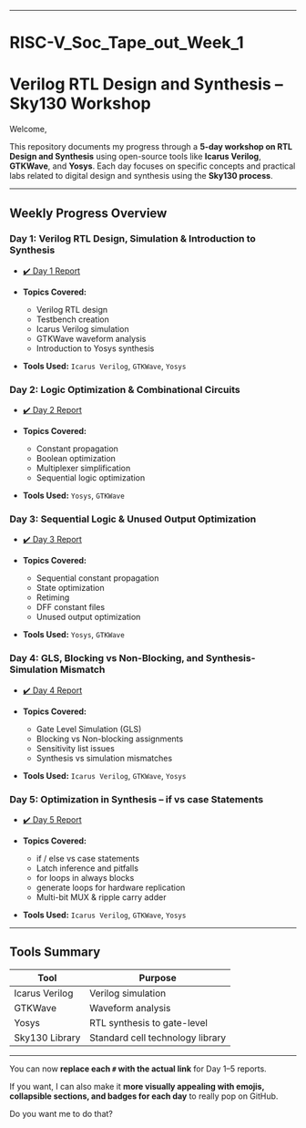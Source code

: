 
---

# RISC-V_Soc_Tape_out_Week_1

# Verilog RTL Design and Synthesis – Sky130 Workshop

Welcome,

This repository documents my progress through a **5-day workshop on RTL Design and Synthesis** using open-source tools like **Icarus Verilog**, **GTKWave**, and **Yosys**. Each day focuses on specific concepts and practical labs related to digital design and synthesis using the **Sky130 process**.

---

## Weekly Progress Overview

### **Day 1: Verilog RTL Design, Simulation & Introduction to Synthesis**

* [✔️ Day 1 Report](https://github.com/harishj123/RISC-V_Soc_Tape_out_week_1/tree/main/Day_1)
* **Topics Covered:**

  * Verilog RTL design
  * Testbench creation
  * Icarus Verilog simulation
  * GTKWave waveform analysis
  * Introduction to Yosys synthesis
* **Tools Used:** `Icarus Verilog`, `GTKWave`, `Yosys`

### **Day 2: Logic Optimization & Combinational Circuits**

* [✔️ Day 2 Report](https://github.com/harishj123/RISC-V_Soc_Tape_out_week_1/tree/main/Day_2)
* **Topics Covered:**

  * Constant propagation
  * Boolean optimization
  * Multiplexer simplification
  * Sequential logic optimization
* **Tools Used:** `Yosys`, `GTKWave`

### **Day 3: Sequential Logic & Unused Output Optimization**

* [✔️ Day 3 Report](https://github.com/harishj123/RISC-V_Soc_Tape_out_week_1/tree/main/Day_1)
* **Topics Covered:**

  * Sequential constant propagation
  * State optimization
  * Retiming
  * DFF constant files
  * Unused output optimization
* **Tools Used:** `Yosys`, `GTKWave`

### **Day 4: GLS, Blocking vs Non-Blocking, and Synthesis-Simulation Mismatch**

* [✔️ Day 4 Report](#)
* **Topics Covered:**

  * Gate Level Simulation (GLS)
  * Blocking vs Non-blocking assignments
  * Sensitivity list issues
  * Synthesis vs simulation mismatches
* **Tools Used:** `Icarus Verilog`, `GTKWave`, `Yosys`

### **Day 5: Optimization in Synthesis – if vs case Statements**

* [✔️ Day 5 Report](#)
* **Topics Covered:**

  * if / else vs case statements
  * Latch inference and pitfalls
  * for loops in always blocks
  * generate loops for hardware replication
  * Multi-bit MUX & ripple carry adder
* **Tools Used:** `Icarus Verilog`, `GTKWave`, `Yosys`

---

## Tools Summary

| Tool           | Purpose                          |
| -------------- | -------------------------------- |
| Icarus Verilog | Verilog simulation               |
| GTKWave        | Waveform analysis                |
| Yosys          | RTL synthesis to gate-level      |
| Sky130 Library | Standard cell technology library |

---

You can now **replace each `#` with the actual link** for Day 1–5 reports.

If you want, I can also make it **more visually appealing with emojis, collapsible sections, and badges for each day** to really pop on GitHub.

Do you want me to do that?
